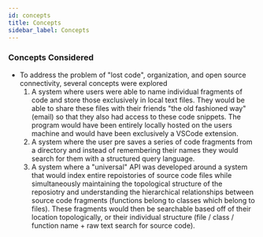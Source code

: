 ```yaml
---
id: concepts
title: Concepts
sidebar_label: Concepts
---
```


### Concepts Considered
- To address the problem of "lost code", organization, and open source connectivity, several concepts were explored
  1. A system where users were able to name individual fragments of code and store those exclusively in local text files. They would be able to share these files with their friends "the old fashioned way" (email) so that they also had access to these code snippets. The program would have been entirely locally hosted on the users machine and would have been exclusively a VSCode extension. 
  2. A system where the user pre saves a series of code fragments from a directory and instead of remembering their names they would search for them with a structured query language. 
  3. A system where a "universal" API was developed around a system that would index entire repoistories of source code files while simultaneously maintaining the topological structure of the reposiotry and understanding the hierarchical relationships between source code fragments (functions belong to classes which belong to files). These fragments would then be searchable based off of their location topologically, or their individual structure (file / class / function name + raw text search for source code).